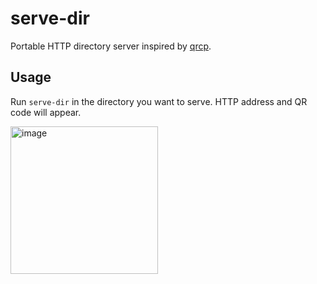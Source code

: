 # serve-dir

Portable HTTP directory server inspired by [qrcp](https://github.com/claudiodangelis/qrcp).

## Usage

Run `serve-dir` in the directory you want to serve. HTTP address and QR code will appear.


<img width="236" alt="image" src="https://github.com/user-attachments/assets/b59db572-d96e-4c6d-979e-d9b8bbf54115">

